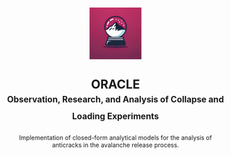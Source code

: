 
<h1 align="center">
  <br>
  <img src="https://github.com/2phi/oracle/raw/main/img/logo.jpg" alt="ORACLE" width="120">
  <br>
  <br>
  <b>ORACLE</b>
  <br>
  <sub><sup>Observation, Research, and Analysis of Collapse and Loading Experiments</sup></sub>
  <br>
</h1>

<p align="center">
  Implementation of closed-form analytical models for the analysis of anticracks in the avalanche release process.
</p>
